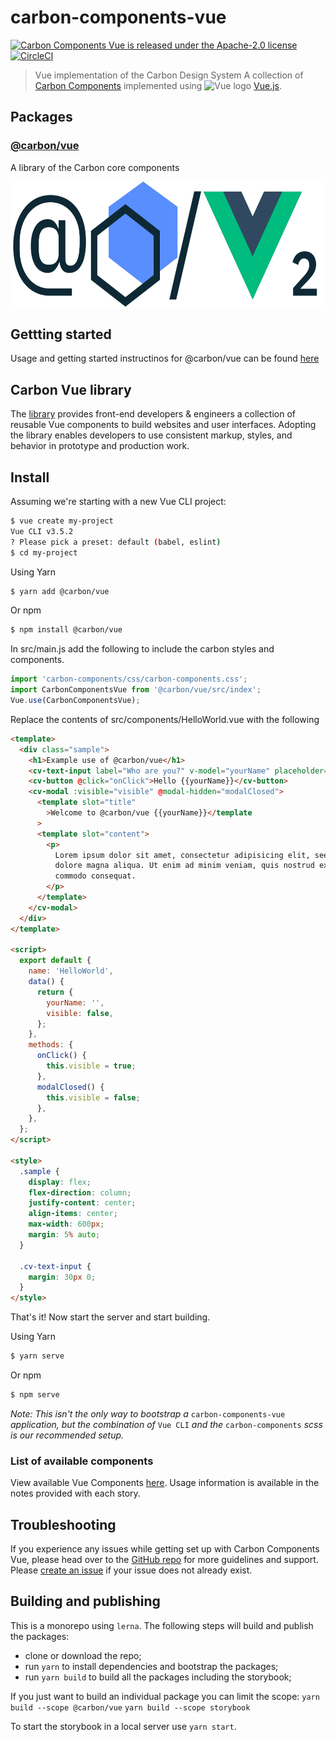 # carbon-components-vue

[![Carbon Components Vue is released under the Apache-2.0 license](https://img.shields.io/badge/license-Apache--2.0-blue.svg)](./LICENSE)
[![CircleCI](https://circleci.com/gh/carbon-design-system/carbon-components-vue.svg?style=shield)](https://circleci.com/gh/carbon-design-system/carbon-components-vue)

> Vue implementation of the Carbon Design System
> A collection of [Carbon Components](https://github.com/carbon-design-system/carbon-components) implemented using <img src="https://vuejs.org/images/logo.png" width="20" alt="Vue logo"> [Vue.js](https://vuejs.org/).

## Packages

### [@carbon/vue](./packages/core)

A library of the Carbon core components

<div style="text-align: center">
  <img src="./docs/AtCarbonVue.png" alt="@carbon/vue" height="200px">
</div>

## Gettting started

Usage and getting started instructinos for @carbon/vue can be found [here](./packages/core/README.md)

## Carbon Vue library

The [library](http://vue.carbondesignsystem.com/) provides front-end developers & engineers a collection of reusable Vue components to build websites and user interfaces. Adopting the library enables developers to use consistent markup, styles, and behavior in prototype and production work.

## Install

Assuming we're starting with a new Vue CLI project:

```sh
$ vue create my-project
Vue CLI v3.5.2
? Please pick a preset: default (babel, eslint)
$ cd my-project
```

Using Yarn

```sh
$ yarn add @carbon/vue
```

Or npm

```sh
$ npm install @carbon/vue
```

In src/main.js add the following to include the carbon styles and components.

```js
import 'carbon-components/css/carbon-components.css';
import CarbonComponentsVue from '@carbon/vue/src/index';
Vue.use(CarbonComponentsVue);
```

Replace the contents of src/components/HelloWorld.vue with the following

```html
<template>
  <div class="sample">
    <h1>Example use of @carbon/vue</h1>
    <cv-text-input label="Who are you?" v-model="yourName" placeholder="your name" />
    <cv-button @click="onClick">Hello {{yourName}}</cv-button>
    <cv-modal :visible="visible" @modal-hidden="modalClosed">
      <template slot="title"
        >Welcome to @carbon/vue {{yourName}}</template
      >
      <template slot="content">
        <p>
          Lorem ipsum dolor sit amet, consectetur adipisicing elit, seed do eiusmod tempor incididunt ut labore et
          dolore magna aliqua. Ut enim ad minim veniam, quis nostrud exercitation ullamco laboris nisi ut aliquip ex ea
          commodo consequat.
        </p>
      </template>
    </cv-modal>
  </div>
</template>

<script>
  export default {
    name: 'HelloWorld',
    data() {
      return {
        yourName: '',
        visible: false,
      };
    },
    methods: {
      onClick() {
        this.visible = true;
      },
      modalClosed() {
        this.visible = false;
      },
    },
  };
</script>

<style>
  .sample {
    display: flex;
    flex-direction: column;
    justify-content: center;
    align-items: center;
    max-width: 600px;
    margin: 5% auto;
  }

  .cv-text-input {
    margin: 30px 0;
  }
</style>
```

That's it! Now start the server and start building.

Using Yarn

```sh
$ yarn serve
```

Or npm

```sh
$ npm serve
```

_Note: This isn't the only way to bootstrap a_ `carbon-components-vue` _application, but the combination of_ `Vue CLI` _and the_ `carbon-components` _scss is our recommended setup._

### List of available components

View available Vue Components [here](http://vue.carbondesignsystem.com). Usage information is available in the notes provided with each story.

## Troubleshooting

If you experience any issues while getting set up with Carbon Components Vue, please head over to the [GitHub repo](https://github.com/carbon-design-system/carbon-components-vue) for more guidelines and support. Please [create an issue](https://github.com/carbon-design-system/carbon-components-vue/issues) if your issue does not already exist.

## Building and publishing

This is a monorepo using `lerna`.
The following steps will build and publish the packages:

- clone or download the repo;
- run `yarn` to install dependencies and bootstrap the packages;
- run `yarn build` to build all the packages including the storybook;

If you just want to build an individual package you can limit the scope:
`yarn build --scope @carbon/vue`
`yarn build --scope storybook`

To start the storybook in a local server use `yarn start`.
